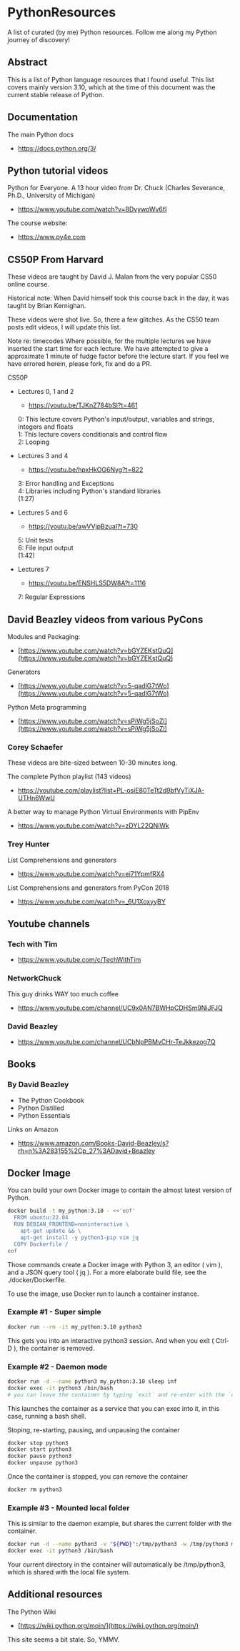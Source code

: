 # PythonResources
A list of curated (by me) Python resources. Follow me along my Python journey of discovery!

## Abstract

This is a list of Python language resources that I found useful.
This list covers mainly version 3.10, which at the time of this document
was the current stable release of Python.

## Documentation

The main Python docs
- https://docs.python.org/3/

##  Python tutorial videos

Python for Everyone. A 13 hour video from Dr. Chuck (Charles Severance, Ph.D., University of Michigan)

- https://www.youtube.com/watch?v=8DvywoWv6fI

The course website:
- https://www.py4e.com

## CS50P From Harvard

These videos are taught by David J. Malan from the very popular CS50 online course.

Historical note: When David himself took this course back in the day, it was taught by Brian Kernighan.

These videos were shot live. So, there a few glitches. As the CS50 team posts 
edit videos, I will update this list.

Note re: timecodes Where possible, for the multiple lectures we have inserted the start time for each lecture.
We have attempted to give a approximate 1 minute of fudge factor before the lecture start.
If you feel we have errored herein, please fork, fix and do a PR.

CS50P
- Lectures 0, 1 and 2
  - https://youtu.be/TJKnZ784bSI?t=461

  0: This  lecture covers Python's input/output, variables and strings, integers and floats</br>
  1: This lecture covers conditionals and control flow</br>
  2:  Looping</br>

- Lectures 3 and 4
  - https://youtu.be/hpxHkOG6Nyg?t=822
  
  3: Error handling and Exceptions</br>
  4: Libraries including Python's standard libraries</br>  (1:27)

- Lectures 5 and 6
  - https://youtu.be/awVVjpBzuaI?t=730

  5: Unit tests</br>
  6: File input output</br> (1:42)

- Lectures 7
  - https://youtu.be/ENSHLS5DW8A?t=1116

  7: Regular Expressions

## David Beazley videos from various PyCons

Modules and Packaging:
- [https://www.youtube.com/watch?v=bGYZEKstQuQ](https://www.youtube.com/watch?v=bGYZEKstQuQ)

Generators
- [https://www.youtube.com/watch?v=5-qadlG7tWo](https://www.youtube.com/watch?v=5-qadlG7tWo)

Python Meta programming
- [https://www.youtube.com/watch?v=sPiWg5jSoZI](https://www.youtube.com/watch?v=sPiWg5jSoZI)


### Corey Schaefer

These videos are bite-sized between 10-30 minutes long.

The complete Python playlist (143 videos)
- https://youtube.com/playlist?list=PL-osiE80TeTt2d9bfVyTiXJA-UTHn6WwU

A better way to manage Python Virtual Environments with PipEnv
- https://www.youtube.com/watch?v=zDYL22QNiWk

### Trey Hunter

List Comprehensions and generators
- https://www.youtube.com/watch?v=ei71YpmfRX4

List Comprehensions and generators from PyCon 2018
- https://www.youtube.com/watch?v=_6U1XoxyyBY


## Youtube channels

### Tech with Tim
- https://www.youtube.com/c/TechWithTim

### NetworkChuck

This guy drinks WAY too much coffee
- https://www.youtube.com/channel/UC9x0AN7BWHpCDHSm9NiJFJQ

### David Beazley
- https://www.youtube.com/channel/UCbNpPBMvCHr-TeJkkezog7Q

## Books

### By David Beazley

- The Python Cookbook
- Python Distilled
- Python Essentials

Links on Amazon
- https://www.amazon.com/Books-David-Beazley/s?rh=n%3A283155%2Cp_27%3ADavid+Beazley

## Docker Image
You can build your own Docker image to contain the almost latest version of Python.
```bash
docker build -t my_python:3.10 - <<'eof'
  FROM ubuntu:22.04
  RUN DEBIAN_FRONTEND=noninteractive \
    apt-get update && \
    apt-get install -y python3-pip vim jq
  COPY Dockerfile /
eof
```
Those commands create a Docker image with Python 3, an editor ( vim ), and a JSON query tool ( jq ).
For a more elaborate build file, see the ./docker/Dockerfile.


To use the image, use Docker run to launch a container instance.
### Example #1 - Super simple
```bash
docker run --rm -it my_python:3.10 python3
```
This gets you into an interactive python3 session.  And when you exit ( Ctrl-D ), the container is removed.

### Example #2 - Daemon mode
```bash
docker run -d --name python3 my_python:3.10 sleep inf
docker exec -it python3 /bin/bash
# you can leave the container by typing `exit` and re-enter with the `docker exec ...` command
```
This launches the container as a service that you can exec into it, in this case, running a bash shell.

Stoping, re-starting, pausing, and unpausing the container
```bash
docker stop python3
docker start python3
docker pause python3
docker unpause python3
```
Once the container is stopped, you can remove the container
```bash
docker rm python3
```

### Example #3 - Mounted local folder
This is similar to the daemon example, but shares the current folder with the container.
```bash
docker run -d --name python3 -v "${PWD}":/tmp/python3 -w /tmp/python3 my_python:3.10 sleep inf
docker exec -it python3 /bin/bash
```
Your current directory in the container will automatically be /tmp/python3, which is shared with the local file system.

## Additional resources


The Python Wiki
- [https://wiki.python.org/moin/](https://wiki.python.org/moin/)


This site seems a bit stale. So, YMMV.

